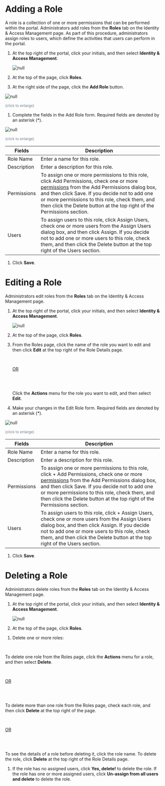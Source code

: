 # Adding a Role

A role is a collection of one or more permissions that can be performed within the portal. Administrators add roles from the **Roles** tab on the Identity & Access Management page. As part of this procedure, administrators assign roles to users, which define the activities that users can perform in the portal.

1. At the top right of the portal, click your initials, and then select **Identity & Access Management**.

    ![null](<../../Resources/Images/Selecting the Identity and Access Management Page.png>)

2. At the top of the page, click **Roles**. 
3. At the right side of the page, click the **Add Role** button.

<!-- -->

![null](<../../Resources/Images/Add Role Button.png>)

<span style="color: #708090; font-size: 9pt;">(click to enlarge)</span>

1. Complete the fields in the Add Role form. Required fields are denoted by an asterisk (\*).

<!-- -->

![null](<../../Resources/Images/Add Role Form.png>)

<span style="color: #708090; font-size: 9pt;">(click to enlarge)</span>

| **Fields**                                                                                                                                                                                                                                                                                                                                                                    | **Description**                                                                                                                                                                                                                                                                                                                                                               |
| ----------------------------------------------------------------------------------------------------------------------------------------------------------------------------------------------------------------------------------------------------------------------------------------------------------------------------------------------------------------------------- | ----------------------------------------------------------------------------------------------------------------------------------------------------------------------------------------------------------------------------------------------------------------------------------------------------------------------------------------------------------------------------- |
| Role Name                                                                                                                                                                                                                                                                                                                                                                     | Enter a name for this role.                                                                                                                                                                                                                                                                                                                                                   |
| Description                                                                                                                                                                                                                                                                                                                                                                   | Enter a description for this role.                                                                                                                                                                                                                                                                                                                                            |
| Permissions                                                                                                                                                                                                                                                                                                                                                                   | To assign one or more permissions to this role, click Add Permissions, check one or more [permissions](<../Permissions That Can Be Assigned to Roles.htm>) from the Add Permissions dialog box, and then click Save. If you decide not to add one or more permissions to this role, check them, and then click the Delete button at the top right of the Permissions section. |
| Users                                                                                                                                                                                                                                                                                                                                                                         | To assign users to this role, click Assign Users, check one or more users from the Assign Users dialog box, and then click Assign. If you decide not to add one or more users to this role, check them, and then click the Delete button at the top right of the Users section.                                                                                               |

1. Click **Save**.


<!--?xml version="1.0" encoding="utf-8"?-->

<link href="../../Resources/TableStyles/Rows.css" rel="stylesheet" madcap:stylesheettype="table">

# Editing a Role

Administrators edit roles from the **Roles** tab on the Identity & Access Management page.

1. At the top right of the portal, click your initials, and then select **Identity & Access Management**.

    ![null](<../../Resources/Images/Selecting the Identity and Access Management Page.png>)

2. At the top of the page, click **Roles**.
3. From the Roles page, click the name of the role you want to edit and then click **Edit** at the top right of the Role Details page.<br>

    <br>

    <u>OR</u>

    <br>

    <br>

    Click the **Actions** menu for the role you want to edit, and then select **Edit**.<br>

4. Make your changes in the Edit Role form. Required fields are denoted by an asterisk (\*).

<!-- -->

![null](<../../Resources/Images/Role Details - Edit.png>)

<span style="color: #708090; font-size: 9pt;">(click to enlarge)</span>

| **Fields**                                                                                                                                                                                                                                                                                                                                                                      | **Description**                                                                                                                                                                                                                                                                                                                                                                 |
| ------------------------------------------------------------------------------------------------------------------------------------------------------------------------------------------------------------------------------------------------------------------------------------------------------------------------------------------------------------------------------- | ------------------------------------------------------------------------------------------------------------------------------------------------------------------------------------------------------------------------------------------------------------------------------------------------------------------------------------------------------------------------------- |
| Role Name                                                                                                                                                                                                                                                                                                                                                                       | Enter a name for this role.                                                                                                                                                                                                                                                                                                                                                     |
| Description                                                                                                                                                                                                                                                                                                                                                                     | Enter a description for this role.                                                                                                                                                                                                                                                                                                                                              |
| Permissions                                                                                                                                                                                                                                                                                                                                                                     | To assign one or more permissions to this role, click + Add Permissions, check one or more [permissions](<../Permissions That Can Be Assigned to Roles.htm>) from the Add Permissions dialog box, and then click Save. If you decide not to add one or more permissions to this role, check them, and then click the Delete button at the top right of the Permissions section. |
| Users                                                                                                                                                                                                                                                                                                                                                                           | To assign users to this role, click + Assign Users, check one or more users from the Assign Users dialog box, and then click Assign. If you decide not to add one or more users to this role, check them, and then click the Delete button at the top right of the Users section.                                                                                               |

1. Click **Save**.

<!-- -->



<!-- -->

<!--?xml version="1.0" encoding="utf-8"?-->

# Deleting a Role

Administrators delete roles from the **Roles** tab on the Identity & Access Management page.

1. At the top right of the portal, click your initials, and then select **Identity & Access Management**.

    ![null](<../../Resources/Images/Selecting the Identity and Access Management Page.png>)

2. At the top of the page, click **Roles**.

<!-- -->

1. Delete one or more roles:<br>

<br>

To delete one role from the Roles page, click the **Actions** menu for a role, and then select **Delete**. <br>

<br>

<u>OR</u>

<br>

<br>

To delete more than one role from the Roles page, check each role, and then click **Delete** at the top right of the page.<br>

<br>

<u>OR</u>

<br>

<br>

To see the details of a role before deleting it, click the role name. To delete the role, click **Delete** at the top right of the Role Details page.

<!-- -->

1. If the role has no assigned users, click **Yes, delete!** to delete the role. If the role has one or more assigned users, click **Un-assign from all users and delete** to delete the role.

<!-- -->

